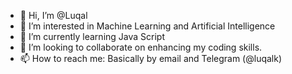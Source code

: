 - 👋 Hi, I’m @Luqal
- 👀 I’m interested in Machine Learning and Artificial Intelligence
- 🌱 I’m currently learning Java Script
- 💞️ I’m looking to collaborate on enhancing my coding skills.
- 📫 How to reach me: Basically by email and Telegram (@luqalk)

<!---
Luqal/Luqal is a ✨ special ✨ repository because its `README.md` (this file) appears on your GitHub profile.
You can click the Preview link to take a look at your changes.
--->
